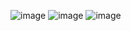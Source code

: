 ![image](https://github.com/ZHShare/WeTableView/tree/master/WeTableView/1515215641366.jpg)
![image](https://github.com/ZHShare/WeTableView/tree/master/WeTableView/1515216361121.jpg)
![image](https://github.com/ZHShare/WeTableView/tree/master/WeTableView/1515216391071.jpg)

